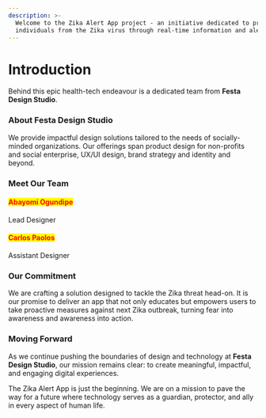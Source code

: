 ```yaml
---
description: >-
  Welcome to the Zika Alert App project - an initiative dedicated to protecting
  individuals from the Zika virus through real-time information and alerts.
---
```


# Introduction

Behind this epic health-tech endeavour is a dedicated team from **Festa Design Studio**.

### About Festa Design Studio

We provide impactful design solutions tailored to the needs of socially-minded organizations. Our offerings span product design for non-profits and social enterprise, UX/UI design, brand strategy and identity and beyond.&#x20;

### Meet Our Team

#### <mark style="color:red;">Abayomi Ogundipe</mark>

Lead Designer

#### <mark style="color:red;">Carlos Paolos</mark>

Assistant Designer

### Our Commitment

We are crafting a solution designed to tackle the Zika threat head-on. It is our promise to deliver an app that not only educates but empowers users to take proactive measures against next Zika outbreak, turning fear into awareness and awareness into action.

### Moving Forward

As we continue pushing the boundaries of design and technology at **Festa Design Studio**, our mission remains clear: to create meaningful, impactful, and engaging digital experiences.&#x20;

The Zika Alert App is just the beginning. We are on a mission to pave the way for a future where technology serves as a guardian, protector, and ally in every aspect of human life.
